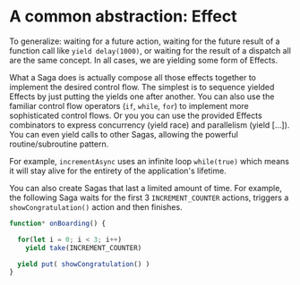 # A common abstraction: Effect

To generalize: waiting for a future action, waiting for the future result of a function call like
`yield delay(1000)`, or waiting for the result of a dispatch all are the same concept. In all cases,
we are yielding some form of Effects.

What a Saga does is actually compose all those effects together to implement the desired control flow.
The simplest is to sequence yielded Effects by just putting the yields one after another. You can also use the
familiar control flow operators (`if`, `while`, `for`) to implement more sophisticated control flows. Or you
you can use the provided Effects combinators to express concurrency (yield race) and parallelism (yield [...]).
You can even yield calls to other Sagas, allowing the powerful routine/subroutine pattern.

For example, `incrementAsync` uses an infinite loop `while(true)` which means it will stay alive
for the entirety of the application's lifetime.

You can also create Sagas that last a limited amount of time. For example, the following Saga
waits for the first 3 `INCREMENT_COUNTER` actions, triggers a `showCongratulation()` action and then finishes.

```javascript
function* onBoarding() {

  for(let i = 0; i < 3; i++)
    yield take(INCREMENT_COUNTER)

  yield put( showCongratulation() )
}
```
